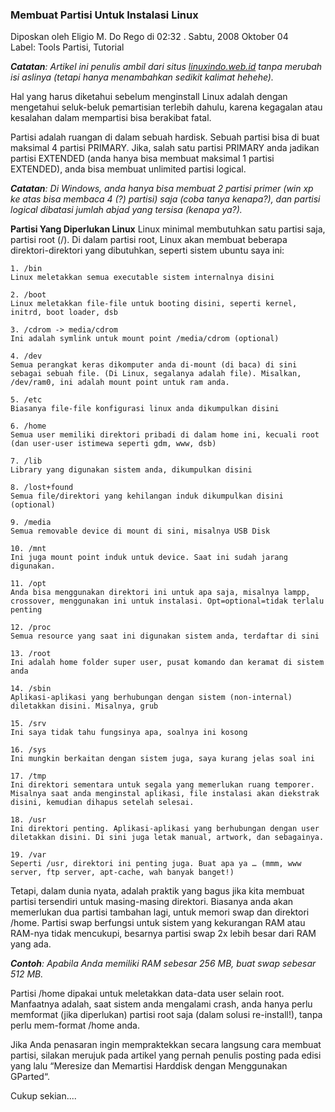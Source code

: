 ### Membuat Partisi Untuk Instalasi Linux
Diposkan oleh Eligio M. Do Rego di 02:32 . Sabtu, 2008 Oktober 04
<br>
Label: Tools Partisi, Tutorial

_**Catatan**: Artikel ini penulis ambil dari situs [linuxindo.web.id](http://linuxindo.web.id) tanpa merubah isi aslinya (tetapi hanya menambahkan sedikit kalimat hehehe)._

Hal yang harus diketahui sebelum menginstall Linux adalah dengan mengetahui seluk-beluk pemartisian terlebih dahulu, karena kegagalan atau kesalahan dalam mempartisi bisa berakibat fatal.

Partisi adalah ruangan di dalam sebuah hardisk. Sebuah partisi bisa di buat maksimal 4 partisi PRIMARY. Jika, salah satu partisi PRIMARY anda jadikan partisi EXTENDED (anda hanya bisa membuat maksimal 1 partisi EXTENDED), anda bisa membuat unlimited partisi logical.

_**Catatan**: Di Windows, anda hanya bisa membuat 2 partisi primer (win xp ke atas bisa membaca 4 (?) partisi) saja (coba tanya kenapa?), dan partisi logical dibatasi jumlah abjad yang tersisa (kenapa ya?)._

**Partisi Yang Diperlukan Linux**
Linux minimal membutuhkan satu partisi saja, partisi root (/). Di dalam partisi root, Linux akan membuat beberapa direktori-direktori yang dibutuhkan, seperti sistem ubuntu saya ini:

    1. /bin
    Linux meletakkan semua executable sistem internalnya disini

    2. /boot
    Linux meletakkan file-file untuk booting disini, seperti kernel, initrd, boot loader, dsb

    3. /cdrom -> media/cdrom
    Ini adalah symlink untuk mount point /media/cdrom (optional)

    4. /dev
    Semua perangkat keras dikomputer anda di-mount (di baca) di sini sebagai sebuah file. (Di Linux, segalanya adalah file). Misalkan, /dev/ram0, ini adalah mount point untuk ram anda.

    5. /etc
    Biasanya file-file konfigurasi linux anda dikumpulkan disini

    6. /home
    Semua user memiliki direktori pribadi di dalam home ini, kecuali root (dan user-user istimewa seperti gdm, www, dsb)

    7. /lib
    Library yang digunakan sistem anda, dikumpulkan disini

    8. /lost+found
    Semua file/direktori yang kehilangan induk dikumpulkan disini (optional)

    9. /media
    Semua removable device di mount di sini, misalnya USB Disk

    10. /mnt
    Ini juga mount point induk untuk device. Saat ini sudah jarang digunakan.

    11. /opt
    Anda bisa menggunakan direktori ini untuk apa saja, misalnya lampp, crossover, menggunakan ini untuk instalasi. Opt=optional=tidak terlalu penting

    12. /proc
    Semua resource yang saat ini digunakan sistem anda, terdaftar di sini

    13. /root
    Ini adalah home folder super user, pusat komando dan keramat di sistem anda

    14. /sbin
    Aplikasi-aplikasi yang berhubungan dengan sistem (non-internal) diletakkan disini. Misalnya, grub

    15. /srv
    Ini saya tidak tahu fungsinya apa, soalnya ini kosong

    16. /sys
    Ini mungkin berkaitan dengan sistem juga, saya kurang jelas soal ini

    17. /tmp
    Ini direktori sementara untuk segala yang memerlukan ruang temporer. Misalnya saat anda menginstal aplikasi, file instalasi akan diekstrak disini, kemudian dihapus setelah selesai.

    18. /usr
    Ini direktori penting. Aplikasi-aplikasi yang berhubungan dengan user diletakkan disini. Di sini juga letak manual, artwork, dan sebagainya.

    19. /var
    Seperti /usr, direktori ini penting juga. Buat apa ya … (mmm, www server, ftp server, apt-cache, wah banyak banget!)

Tetapi, dalam dunia nyata, adalah praktik yang bagus jika kita membuat partisi tersendiri untuk masing-masing direktori. Biasanya anda akan memerlukan dua partisi tambahan lagi, untuk memori swap dan direktori /home.
Partisi swap berfungsi untuk sistem yang kekurangan RAM atau RAM-nya tidak mencukupi, besarnya partisi swap 2x lebih besar dari RAM yang ada.

_**Contoh**: Apabila Anda memiliki RAM sebesar 256 MB, buat swap sebesar 512 MB._

Partisi /home dipakai untuk meletakkan data-data user selain root.
Manfaatnya adalah, saat sistem anda mengalami crash, anda hanya perlu memformat (jika diperlukan) partisi root saja (dalam solusi re-install!), tanpa perlu mem-format /home anda.

Jika Anda penasaran ingin mempraktekkan secara langsung cara membuat partisi, silakan merujuk pada artikel yang pernah penulis posting pada edisi yang lalu “Meresize dan Memartisi Harddisk dengan Menggunakan GParted“.

Cukup sekian....

